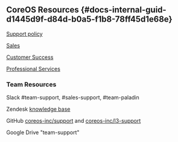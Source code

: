 ## CoreOS Resources {#docs-internal-guid-d1445d9f-d84d-b0a5-f1b8-78ff45d1e68e}

[Support policy](https://coreos.com/legal/support-policy/)

[Sales](https://sales.coreos.com/)

[Customer Success](https://sites.google.com/a/coreos.com/customersuccess/)

[Professional Services ](https://sites.google.com/coreos.com/proserv/home)

### Team Resources

Slack \#team-support, \#sales-support, \#team-paladin

Zendesk [knowledge base](https://support.coreos.com/hc/en-us)

GitHub [coreos-inc/support](http://github.com/coreos-inc/support) and [coreos-inc/l3-support](https://github.com/coreos-inc/l3-support/)

Google Drive "team-support"

